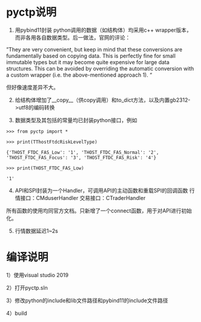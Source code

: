 # pyctp说明

1) 用pybind11封装
python调用的数据（如结构体）均采用c++ wrapper版本，而非各用各自数据类型。后一做法，官网的评论：

”They are very convenient, but keep in mind that these conversions are fundamentally based on copying data. This is perfectly fine for small immutable types but it may become quite expensive for large data structures. This can be avoided by overriding the automatic conversion with a custom wrapper (i.e. the above-mentioned approach 1). “

但好像速度差异不大。

2) 给结构体增加了__copy__（供copy调用）和to_dict方法，以及内置gb2312->utf8的编码转换


3) 数据类型及其包括的常量均已封装python接口，例如

`>>> from pyctp import *`

`>>> print(TThostFtdcRiskLevelType)`

`{'THOST_FTDC_FAS_Low': '1', 'THOST_FTDC_FAS_Normal': '2', 'THOST_FTDC_FAS_Focus': '3', 'THOST_FTDC_FAS_Risk': '4'}`

`>>> print(THOST_FTDC_FAS_Low)`

`'1'`

4) API和SPI封装为一个Handler，可调用API的主动函数和重载SPI的回调函数
行情接口：CMduserHandler
交易接口：CTraderHandler

所有函数的使用均同官方文档。只新增了一个connect函数，用于对API进行初始化。

5) 行情数据延迟1~2s


# 编译说明

1）使用visual studio 2019

2）打开pyctp.sln

3）修改python的include和lib文件路径和pybind11的include文件路径

4）build

